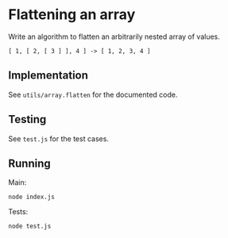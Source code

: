 # Flattening an array

Write an algorithm to flatten an arbitrarily nested array of values.

```
[ 1, [ 2, [ 3 ] ], 4 ] -> [ 1, 2, 3, 4 ]
```

## Implementation

See `utils/array.flatten` for the documented code.

## Testing

See `test.js` for the test cases.

## Running

Main:

`node index.js`

Tests:

`node test.js`
